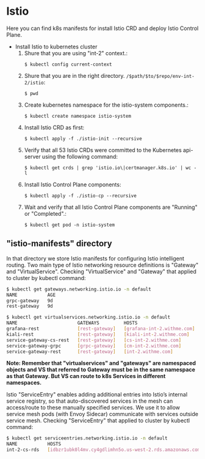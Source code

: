 # Istio

Here you can find k8s manifests for install Istio CRD and deploy Istio Control Plane.

* Install Istio to kubernetes cluster
    1. Shure that you are using "int-2" context.:
       ```
       $ kubectl config current-context
       ```
    2. Shure that you are in the right directory.  `/$path/$to/$repo/env-int-2/istio`:
       ```
       $ pwd
       ```
    3. Create kubernetes namespace for the istio-system components.:
       ```
       $ kubectl create namespace istio-system
       ```
    4. Install Istio CRD as first:
       ```
       $ kubectl apply -f ./istio-init --recursive
       ```
    5. Verify that all 53 Istio CRDs were committed to the Kubernetes api-server using the following command:
       ```
       $ kubectl get crds | grep 'istio.io\|certmanager.k8s.io' | wc -l
       ```
    6. Install Istio Control Plane components:
       ```
       $ kubectl apply -f ./istio-cp --recursive
       ```
    7. Wait and verify that all Istio Control Plane components are "Running" or "Completed".:
       ```
       $ kubectl get pod -n istio-system
       ```

## "istio-manifests" directory

In that directory we store Istio manifests for configuring Istio intelligent routing.
Two main type of Istio networking resource definitions is "Gateway" and "VirtualService".
Checking "VirtualService" and "Gateway" that applied to cluster by kubectl command:
```bash
$ kubectl get gateways.networking.istio.io -n default
NAME           AGE
grpc-gateway   9d
rest-gateway   9d
```
```bash
$ kubectl get virtualservices.networking.istio.io -n default
NAME                      GATEWAYS         HOSTS                        AGE
grafana-rest              [rest-gateway]   [grafana-int-2.withme.com]   4m
kiali-rest                [rest-gateway]   [kiali-int-2.withme.com]     4m
service-gateway-cs-rest   [rest-gateway]   [cs-int-2.withme.com]        9d
service-gateway-grpc      [grpc-gateway]   [cm-int-2.withme.com]        9d
service-gateway-rest      [rest-gateway]   [int-2.withme.com]           9d
```
**Note: Remember that "virtualservices" and "gateways" are namespaced objects and VS that referred to Gateway must be in the same namespace as that Gateway. But VS can route to k8s Services in different namespaces.**

Istio "ServiceEntry" enables adding additional entries into Istio’s internal service registry, so that auto-discovered services in the mesh can access/route to these manually specified services.
We use it to allow service mesh pods (with Envoy Sidecar) communicate with services outside service mesh.
Checking "ServiceEntry" that applied to cluster by kubectl command:
```bash
$ kubectl get serviceentries.networking.istio.io -n default
NAME           HOSTS                                                       LOCATION        RESOLUTION   AGE
int-2-cs-rds   [idbzr1ubk0l4mv.cy4gdlimhn5o.us-west-2.rds.amazonaws.com]   MESH_EXTERNAL   NONE         1h
```
